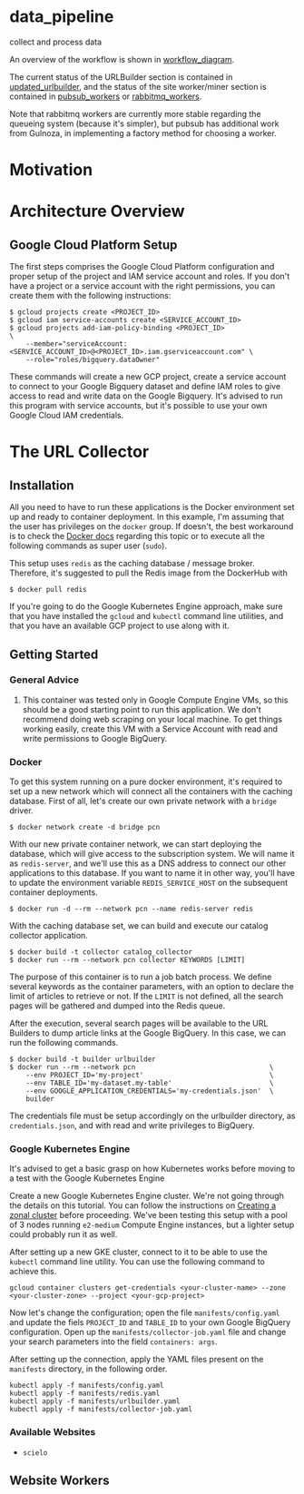# data_pipeline
collect and process data

An overview of the workflow is shown in [workflow_diagram](workflow_diagram/).

The current status of the URLBuilder section is contained in [updated_urlbuilder](updated_urlbuilder), and the status of the site worker/miner section is contained in [pubsub_workers](pubsub_workers) or [rabbitmq_workers](rabbitmq_workers).

Note that rabbitmq workers are currently more stable regarding the queueing system (because it's simpler), but pubsub has additional work from Gulnoza, in implementing a factory method for choosing a worker.

# Motivation

# Architecture Overview

## Google Cloud Platform Setup

The first steps comprises the Google Cloud Platform configuration and proper setup of the project and IAM service account and roles. If you don't have a project or a service account with the right permissions, you can create them with the following instructions:

    $ gcloud projects create <PROJECT_ID>
    $ gcloud iam service-accounts create <SERVICE_ACCOUNT_ID>
    $ gcloud projects add-iam-policy-binding <PROJECT_ID>					\
        --member="serviceAccount:<SERVICE_ACCOUNT_ID>@<PROJECT_ID>.iam.gserviceaccount.com"	\
        --role="roles/bigquery.dataOwner"

These commands will create a new GCP project, create a service account to connect to your Google Bigquery dataset and define IAM roles to give access to read and write data on the Google Bigquery. It's advised to run this program with service accounts, but it's possible to use your own Google Cloud IAM credentials.

# The URL Collector

## Installation

All you need to have to run these applications is the Docker environment set up and ready to container deployment. In this example, I'm assuming that the user has privileges on the `docker` group. If doesn't, the best workaround is to check the [Docker docs](https://docs.docker.com/engine/install/linux-postinstall/) regarding this topic or to execute all the following commands as super user (`sudo`).

This setup uses `redis` as the caching database / message broker. Therefore, it's suggested to pull the Redis image from the DockerHub with

    $ docker pull redis

If you're going to do the Google Kubernetes Engine approach, make sure that you have installed the `gcloud` and `kubectl` command line utilities, and that you have an available GCP project to use along with it.

## Getting Started

### General Advice

1. This container was tested only in Google Compute Engine VMs, so this should be a good starting point to run this application. We don't recommend doing web scraping on your local machine. To get things working easily, create this VM with a Service Account with read and write permissions to Google BigQuery.

### Docker 

To get this system running on a pure docker environment, it's required to set up a new network which will connect all the containers with the caching database. First of all, let's create our own private network with a `bridge` driver. 

    $ docker network create -d bridge pcn

With our new private container network, we can start deploying the database, which will give access to the subscription system. We will name it as `redis-server`, and we'll use this as a DNS address to connect our other applications to this database. If you want to name it in other way, you'll have to update the environment variable `REDIS_SERVICE_HOST` on the subsequent container deployments.

    $ docker run -d --rm --network pcn --name redis-server redis

With the caching database set, we can build and execute our catalog collector application. 

    $ docker build -t collector catalog_collector
    $ docker run --rm --network pcn collector KEYWORDS [LIMIT]

The purpose of this container is to run a job batch process. We define several keywords as the container parameters, with an option to declare the limit of articles to retrieve or not. If the `LIMIT` is not defined, all the search pages will be gathered and dumped into the Redis queue.

After the execution, several search pages will be available to the URL Builders to dump article links at the Google BigQuery. In this case, we can run the following commands.

    $ docker build -t builder urlbuilder
    $ docker run --rm --network pcn                                 \
        --env PROJECT_ID='my-project'                               \
        --env TABLE_ID='my-dataset.my-table'                        \
        --env GOOGLE_APPLICATION_CREDENTIALS='my-credentials.json'  \
        builder

The credentials file must be setup accordingly on the urlbuilder directory, as `credentials.json`, and with read and write privileges to BigQuery.

### Google Kubernetes Engine

It's advised to get a basic grasp on how Kubernetes works before moving to a test with the Google Kubernetes Engine

Create a new Google Kubernetes Engine cluster. We're not going through the details on this tutorial. You can follow the instructions on [Creating a zonal cluster](https://cloud.google.com/kubernetes-engine/docs/how-to/creating-a-zonal-cluster) before proceeding. We've been testing this setup with a pool of 3 nodes running `e2-medium` Compute Engine instances, but a lighter setup could probably run it as well.

After setting up a new GKE cluster, connect to it to be able to use the `kubectl` command line utility. You can use the following command to achieve this. 

    gcloud container clusters get-credentials <your-cluster-name> --zone <your-cluster-zone> --project <your-gcp-project>

Now let's change the configuration; open the file `manifests/config.yaml` and update the fiels `PROJECT_ID` and `TABLE_ID` to your own Google BigQuery configuration. Open up the `manifests/collector-job.yaml` file and change your search parameters into the field `containers: args`.

After setting up the connection, apply the YAML files present on the `manifests` directory, in the following order.

    kubectl apply -f manifests/config.yaml
    kubectl apply -f manifests/redis.yaml
    kubectl apply -f manifests/urlbuilder.yaml
    kubectl apply -f manifests/collector-job.yaml

### Available Websites

- `scielo`

## Website Workers

